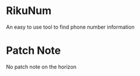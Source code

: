 # RikuNum
An easy to use tool to find phone number information

# Patch Note

No patch note on the horizon
    

